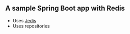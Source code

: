## A sample Spring Boot app with Redis

- Uses [Jedis](https://github.com/redis/jedis)
- Uses repositories
